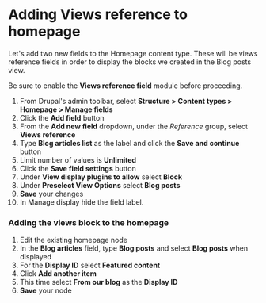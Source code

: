 # Adding Views reference to homepage

Let's add two new fields to the Homepage content type.  These will be views reference fields in order to display the blocks we created in the Blog posts view.

Be sure to enable the **Views reference field** module before proceeding.

1. From Drupal's admin toolbar, select **Structure &gt; Content types &gt; Homepage &gt; Manage fields**
2. Click the **Add field**  button
3. From the **Add new field** dropdown, under the _Reference_ group, select **Views reference**
4. Type **Blog articles list** as the label and click the **Save and continue** button
5. Limit number of values is **Unlimited**
6. Click the **Save field settings** button
7. Under **View display plugins to allow** select **Block**
8. Under **Preselect View Options** select **Blog posts**
9. **Save** your changes
10. In Manage display hide the field label.

### **Adding the views block to the homepage**

1. Edit the existing homepage node
2. In the **Blog articles** field, type **Blog posts** and select **Blog posts** when displayed
3. For the **Display ID** select **Featured content**
4. Click **Add another item**
5. This time select **From our blog** as the **Display ID**
6. **Save** your node
